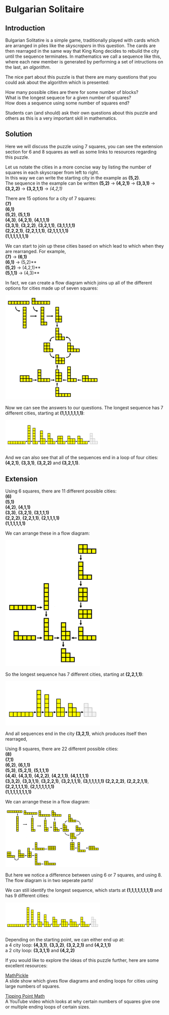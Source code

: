 # Bulgarian Solitaire

## Introduction

Bulgarian Solitatire is a simple game, traditionally played with cards which are arranged in piles like the *skyscrapers* in this question. The cards are then rearraged in the same way that King Kong decides to rebuild the city until the sequence terminates. In mathematics we call a sequence like this, where each new member is generated by performing a set of intructions on the last, an *algorithm*.

The nice part about this puzzle is that there are many questions that you could ask about the algorithm which is presented:

How many possible cities are there for some number of blocks?  
What is the longest sequece for a given number of squares?  
How does a sequence using some number of squares end?

Students can (and should) ask their own questions about this puzzle and others as this is a very important skill in mathematics.

## Solution

Here we will discuss the puzzle using 7 squares, you can see the extension section for 6 and 8 squares as well as some links to resources regarding this puzzle.

Let us notate the cities in a more concise way by listing the number of squares in each skyscraper from left to right.  
In this way we can write the starting city in the example as **(5,2)**.  
The sequence in the example can be written **(5,2)** $\rightarrow$ **(4,2,1)** $\rightarrow$ **(3,3,1)** $\rightarrow$ **(3,2,2)** $\rightarrow$ **(3,2,1,1)** $\rightarrow$ *(4,2,1)*

There are 15 options for a city of 7 squares:  
**(7)**  
**(6,1)**  
**(5,2)**, **(5,1,1)**  
**(4,3)**, **(4,2,1)**, **(4,1,1,1)**  
**(3,3,1)**, **(3,2,2)**, **(3,2,1,1)**, **(3,1,1,1,1)**  
**(2,2,2,1)**, **(2,2,1,1,1)**, **(2,1,1,1,1,1)**  
**(1,1,1,1,1,1,1)**  

We can start to join up these cities based on which lead to which when they are rearranged. For example,  
**(7)** $\rightarrow$ **(6,1)**  
**(6,1)** $\rightarrow$ (5,2)**  
**(5,2)** $\rightarrow$ (4,2,1)**  
**(5,1,1)** $\rightarrow$ (4,3)**

In fact, we can create a flow diagram which joins up all of the different options for cities made up of seven squares:

<img src="../../images/bulgarian-solitaire-08.png" width=300>

Now we can see the answers to our questions. The longest sequence has 7 different cities, starting at **(1,1,1,1,1,1,1)**:

<img src="../../images/bulgarian-solitaire-05.png" width=300>

And we can also see that all of the sequences end in a loop of four cities: **(4,2,1)**, **(3,3,1)**, **(3,2,2)** and **(3,2,1,1)**.

## Extension

Using 6 squares, there are 11 different possible cities:  
**(6)**  
**(5,1)**  
**(4,2)**, **(4,1,1)**  
**(3,3)**, **(3,2,1)**, **(3,1,1,1)**  
**(2,2,2)**, **(2,2,1,1)**, **(2,1,1,1,1)**  
**(1,1,1,1,1,1)**  

We can arrange these in a flow diagram:

<img src="../../images/bulgarian-solitaire-09.png" width=300>

So the longest sequence has 7 different cities, starting at **(2,2,1,1)**:

<img src="../../images/bulgarian-solitaire-06.png" width=300>

And all sequences end in the city **(3,2,1)**, which produces itself then rearraged,

Using 8 squares, there are 22 different possible cities:  
**(8)**  
**(7,1)**  
**(6,2)**, **(6,1,1)**  
**(5,3)**, **(5,2,1)**, **(5,1,1,1)**  
**(4,4)**, **(4,3,1)**, **(4,2,2)**, **(4,2,1,1)**, **(4,1,1,1,1)**  
**(3,3,2)**, **(3,3,1,1)**, **(3,2,2,1)**, **(3,2,1,1,1)**, **(3,1,1,1,1,1)**
**(2,2,2,2)**, **(2,2,2,1,1)**, **(2,2,1,1,1,1)**, **(2,1,1,1,1,1,1)**  
**(1,1,1,1,1,1,1,1)**

We can arrange these in a flow diagram:

<img src="../../images/bulgarian-solitaire-10.png" width=300>

But here we notice a difference between using 6 or 7 squares, and using 8. The flow diagram is in two seperate parts!

We can still identify the longest sequence, which starts at **(1,1,1,1,1,1,1,1)** and has 9 different cities:

<img src="../../images/bulgarian-solitaire-07.png" width=300>

Depending on the starting point, we can either end up at:  
a 4 city loop: **(4,3,1)**, **(3,3,2)**, **(3,2,2,1)** and **(4,2,1,1)**  
a 2 city loop: **(3,3,1,1)** and **(4,2,2)**


If you would like to explore the ideas of this puzzle further, here are some excellent resources:

<a href="https://mathpickle.com/project/bulgarian-solitaire-patterns/" target="_blank">MathPickle</a>  
A slide show which gives flow diagrams and ending loops for cities using large numbers of squares.

<a href="https://www.youtube.com/watch?v=p3Bzvlnl-1s" target="_blank">Tipping Point Math</a>  
A YouTube video which looks at why certain numbers of squares give one or multiple ending loops of certain sizes.
